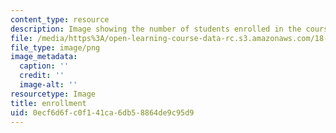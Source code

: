 ```yaml
---
content_type: resource
description: Image showing the number of students enrolled in the course.
file: /media/https%3A/open-learning-course-data-rc.s3.amazonaws.com/18-304-undergraduate-seminar-in-discrete-mathematics-spring-2015/0ecf6d6fc0f141ca6db58864de9c95d9_45.png
file_type: image/png
image_metadata:
  caption: ''
  credit: ''
  image-alt: ''
resourcetype: Image
title: enrollment
uid: 0ecf6d6f-c0f1-41ca-6db5-8864de9c95d9
---
```


